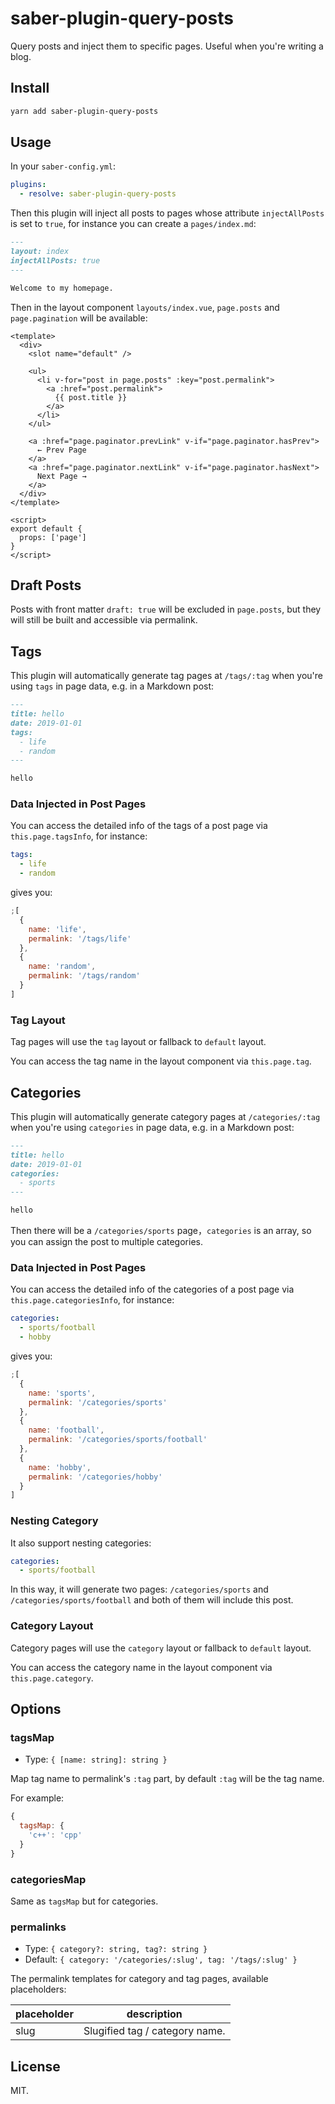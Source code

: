 # saber-plugin-query-posts

Query posts and inject them to specific pages. Useful when you're writing a blog.

## Install

```bash
yarn add saber-plugin-query-posts
```

## Usage

In your `saber-config.yml`:

```yml
plugins:
  - resolve: saber-plugin-query-posts
```

Then this plugin will inject all posts to pages whose attribute `injectAllPosts` is set to `true`, for instance you can create a `pages/index.md`:

```markdown
---
layout: index
injectAllPosts: true
---

Welcome to my homepage.
```

Then in the layout component `layouts/index.vue`, `page.posts` and `page.pagination` will be available:

```vue
<template>
  <div>
    <slot name="default" />

    <ul>
      <li v-for="post in page.posts" :key="post.permalink">
        <a :href="post.permalink">
          {{ post.title }}
        </a>
      </li>
    </ul>

    <a :href="page.paginator.prevLink" v-if="page.paginator.hasPrev">
      ← Prev Page
    </a>
    <a :href="page.paginator.nextLink" v-if="page.paginator.hasNext">
      Next Page →
    </a>
  </div>
</template>

<script>
export default {
  props: ['page']
}
</script>
```

## Draft Posts

Posts with front matter `draft: true` will be excluded in `page.posts`, but they will still be built and accessible via permalink.

## Tags

This plugin will automatically generate tag pages at `/tags/:tag` when you're using `tags` in page data, e.g. in a Markdown post:

```markdown
---
title: hello
date: 2019-01-01
tags:
  - life
  - random
---

hello
```

### Data Injected in Post Pages

You can access the detailed info of the tags of a post page via `this.page.tagsInfo`, for instance:

```yaml
tags:
  - life
  - random
```

gives you:

```js
;[
  {
    name: 'life',
    permalink: '/tags/life'
  },
  {
    name: 'random',
    permalink: '/tags/random'
  }
]
```

### Tag Layout

Tag pages will use the `tag` layout or fallback to `default` layout.

You can access the tag name in the layout component via `this.page.tag`.

## Categories

This plugin will automatically generate category pages at `/categories/:tag` when you're using `categories` in page data, e.g. in a Markdown post:

```markdown
---
title: hello
date: 2019-01-01
categories:
  - sports
---

hello
```

Then there will be a `/categories/sports` page，`categories` is an array, so you can assign the post to multiple categories.

### Data Injected in Post Pages

You can access the detailed info of the categories of a post page via `this.page.categoriesInfo`, for instance:

```yaml
categories:
  - sports/football
  - hobby
```

gives you:

```js
;[
  {
    name: 'sports',
    permalink: '/categories/sports'
  },
  {
    name: 'football',
    permalink: '/categories/sports/football'
  },
  {
    name: 'hobby',
    permalink: '/categories/hobby'
  }
]
```

### Nesting Category

It also support nesting categories:

```yaml
categories:
  - sports/football
```

In this way, it will generate two pages: `/categories/sports` and `/categories/sports/football` and both of them will include this post.

### Category Layout

Category pages will use the `category` layout or fallback to `default` layout.

You can access the category name in the layout component via `this.page.category`.

## Options

### tagsMap

- Type: `{ [name: string]: string }`

Map tag name to permalink's `:tag` part, by default `:tag` will be the tag name.

For example:

```js
{
  tagsMap: {
    'c++': 'cpp'
  }
}
```

### categoriesMap

Same as `tagsMap` but for categories.

### permalinks

- Type: `{ category?: string, tag?: string }`
- Default: `{ category: '/categories/:slug', tag: '/tags/:slug' }`

The permalink templates for category and tag pages, available placeholders:

| placeholder | description                    |
| ----------- | ------------------------------ |
| slug        | Slugified tag / category name. |

## License

MIT.
